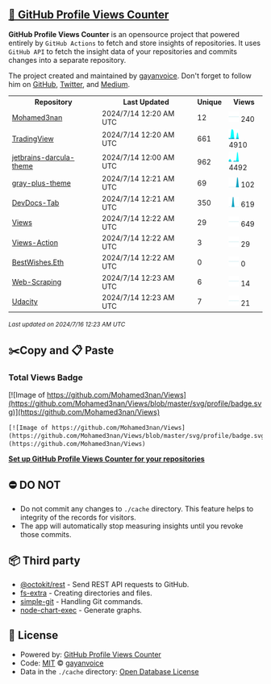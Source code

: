 ## [🚀 GitHub Profile Views Counter](https://github.com/gayanvoice/github-profile-views-counter)
**GitHub Profile Views Counter** is an opensource project that powered entirely by  `GitHub Actions` to fetch and store insights of repositories.
It uses `GitHub API` to fetch the insight data of your repositories and commits changes into a separate repository.

The project created and maintained by [gayanvoice](https://github.com/gayanvoice). Don't forget to follow him on [GitHub](https://github.com/gayanvoice), [Twitter](https://twitter.com/gayanvoice), and [Medium](https://gayanvoice.medium.com/).

<table>
	<tr>
		<th>
			Repository
		</th>
		<th>
			Last Updated
		</th>
		<th>
			Unique
		</th>
		<th>
			Views
		</th>
	</tr>
	<tr>
		<td>
			<a href="https://github.com/Mohamed3nan/Views/tree/master/readme/660369026/week.md">
				Mohamed3nan
			</a>
		</td>
		<td>
			2024/7/14 12:20 AM UTC
		</td>
		<td>
			12
		</td>
		<td>
			<img alt="Response time graph" src="https://github.com/Mohamed3nan/Views/raw/master/graph/660369026/small/week.png" height="20"> 240
		</td>
	</tr>
	<tr>
		<td>
			<a href="https://github.com/Mohamed3nan/Views/tree/master/readme/645085674/week.md">
				TradingView
			</a>
		</td>
		<td>
			2024/7/14 12:20 AM UTC
		</td>
		<td>
			661
		</td>
		<td>
			<img alt="Response time graph" src="https://github.com/Mohamed3nan/Views/raw/master/graph/645085674/small/week.png" height="20"> 4910
		</td>
	</tr>
	<tr>
		<td>
			<a href="https://github.com/Mohamed3nan/Views/tree/master/readme/373696447/week.md">
				jetbrains-darcula-theme
			</a>
		</td>
		<td>
			2024/7/14 12:00 AM UTC
		</td>
		<td>
			962
		</td>
		<td>
			<img alt="Response time graph" src="https://github.com/Mohamed3nan/Views/raw/master/graph/373696447/small/week.png" height="20"> 4492
		</td>
	</tr>
	<tr>
		<td>
			<a href="https://github.com/Mohamed3nan/Views/tree/master/readme/376131882/week.md">
				gray-plus-theme
			</a>
		</td>
		<td>
			2024/7/14 12:21 AM UTC
		</td>
		<td>
			69
		</td>
		<td>
			<img alt="Response time graph" src="https://github.com/Mohamed3nan/Views/raw/master/graph/376131882/small/week.png" height="20"> 102
		</td>
	</tr>
	<tr>
		<td>
			<a href="https://github.com/Mohamed3nan/Views/tree/master/readme/376501849/week.md">
				DevDocs-Tab
			</a>
		</td>
		<td>
			2024/7/14 12:21 AM UTC
		</td>
		<td>
			350
		</td>
		<td>
			<img alt="Response time graph" src="https://github.com/Mohamed3nan/Views/raw/master/graph/376501849/small/week.png" height="20"> 619
		</td>
	</tr>
	<tr>
		<td>
			<a href="https://github.com/Mohamed3nan/Views/tree/master/readme/663241116/week.md">
				Views
			</a>
		</td>
		<td>
			2024/7/14 12:22 AM UTC
		</td>
		<td>
			29
		</td>
		<td>
			<img alt="Response time graph" src="https://github.com/Mohamed3nan/Views/raw/master/graph/663241116/small/week.png" height="20"> 649
		</td>
	</tr>
	<tr>
		<td>
			<a href="https://github.com/Mohamed3nan/Views/tree/master/readme/663241283/week.md">
				Views-Action
			</a>
		</td>
		<td>
			2024/7/14 12:22 AM UTC
		</td>
		<td>
			3
		</td>
		<td>
			<img alt="Response time graph" src="https://github.com/Mohamed3nan/Views/raw/master/graph/663241283/small/week.png" height="20"> 29
		</td>
	</tr>
	<tr>
		<td>
			<a href="https://github.com/Mohamed3nan/Views/tree/master/readme/539531971/week.md">
				BestWishes.Eth
			</a>
		</td>
		<td>
			2024/7/14 12:22 AM UTC
		</td>
		<td>
			0
		</td>
		<td>
			<img alt="Response time graph" src="https://github.com/Mohamed3nan/Views/raw/master/graph/539531971/small/week.png" height="20"> 0
		</td>
	</tr>
	<tr>
		<td>
			<a href="https://github.com/Mohamed3nan/Views/tree/master/readme/511187280/week.md">
				Web-Scraping
			</a>
		</td>
		<td>
			2024/7/14 12:23 AM UTC
		</td>
		<td>
			6
		</td>
		<td>
			<img alt="Response time graph" src="https://github.com/Mohamed3nan/Views/raw/master/graph/511187280/small/week.png" height="20"> 14
		</td>
	</tr>
	<tr>
		<td>
			<a href="https://github.com/Mohamed3nan/Views/tree/master/readme/468873221/week.md">
				Udacity
			</a>
		</td>
		<td>
			2024/7/14 12:23 AM UTC
		</td>
		<td>
			7
		</td>
		<td>
			<img alt="Response time graph" src="https://github.com/Mohamed3nan/Views/raw/master/graph/468873221/small/week.png" height="20"> 21
		</td>
	</tr>
</table>

<small><i>Last updated on 2024/7/16 12:23 AM UTC</i></small>

## ✂️Copy and 📋 Paste
### Total Views Badge
[![Image of https://github.com/Mohamed3nan/Views](https://github.com/Mohamed3nan/Views/blob/master/svg/profile/badge.svg)](https://github.com/Mohamed3nan/Views)

```readme
[![Image of https://github.com/Mohamed3nan/Views](https://github.com/Mohamed3nan/Views/blob/master/svg/profile/badge.svg)](https://github.com/Mohamed3nan/Views)
```
[**Set up GitHub Profile Views Counter for your repositories**](https://github.com/gayanvoice/github-profile-views-counter)
## ⛔ DO NOT
- Do not commit any changes to `./cache` directory. This feature helps to integrity of the records for visitors.
- The app will automatically stop measuring insights until you revoke those commits.
## 📦 Third party

- [@octokit/rest](https://www.npmjs.com/package/@octokit/rest) - Send REST API requests to GitHub.
- [fs-extra](https://www.npmjs.com/package/fs-extra) - Creating directories and files.
- [simple-git](https://www.npmjs.com/package/simple-git) - Handling Git commands.
- [node-chart-exec](https://www.npmjs.com/package/node-chart-exec) - Generate graphs.
## 📄 License
- Powered by: [GitHub Profile Views Counter](https://github.com/gayanvoice/github-profile-views-counter)
- Code: [MIT](./LICENSE) © [gayanvoice](https://github.com/gayanvoice)
- Data in the `./cache` directory: [Open Database License](https://opendatacommons.org/licenses/odbl/1-0/)